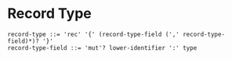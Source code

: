 # Record Type

```ebnf
record-type ::= 'rec' '{' (record-type-field (',' record-type-field)*)? '}'
record-type-field ::= 'mut'? lower-identifier ':' type
```
